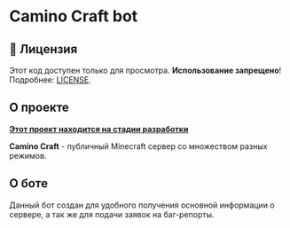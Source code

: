 # Camino Craft bot
## 📜 Лицензия  
Этот код доступен только для просмотра. **Использование запрещено**!  
Подробнее: [LICENSE](LICENSE.md).

## О проекте
**<ins>Этот проект находится на стадии разработки</ins>**   

**Camino Craft** - публичный Minecraft сервер со множеством разных режимов.

## О боте
Данный бот создан для удобного получения основной информации о сервере, а так же для подачи заявок на баг-репорты.
